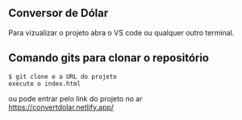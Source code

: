 ## Conversor de Dólar 
Para vizualizar o projeto abra o VS code ou qualquer outro terminal.
## Comando gits para clonar o repositório
```
$ git clone e a URL do projeto
execute o index.html
```

ou pode entrar pelo link do projeto no ar <br>
https://convertdolar.netlify.app/
